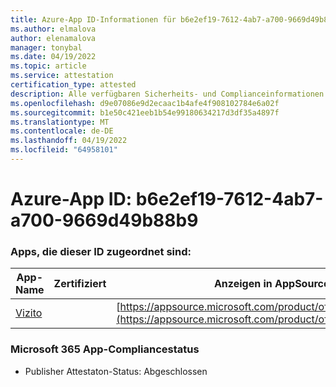 ```yaml
---
title: Azure-App ID-Informationen für b6e2ef19-7612-4ab7-a700-9669d49b88b9
ms.author: elmalova
author: elenamalova
manager: tonybal
ms.date: 04/19/2022
ms.topic: article
ms.service: attestation
certification_type: attested
description: Alle verfügbaren Sicherheits- und Complianceinformationen für b6e2ef19-7612-4ab7-a700-9669d49b88b9.
ms.openlocfilehash: d9e07086e9d2ecaac1b4afe4f908102784e6a02f
ms.sourcegitcommit: b1e50c421eeb1b54e99180634217d3df35a4897f
ms.translationtype: MT
ms.contentlocale: de-DE
ms.lasthandoff: 04/19/2022
ms.locfileid: "64958101"
---
```

# <a name="azure-app-id-b6e2ef19-7612-4ab7-a700-9669d49b88b9"></a>Azure-App ID: b6e2ef19-7612-4ab7-a700-9669d49b88b9


### <a name="apps-associated-with-this-id"></a>Apps, die dieser ID zugeordnet sind:
| **App-Name** | **Zertifiziert** | **Anzeigen in AppSource** |
|--------------|---------------|-----------------------|
| [Vizito](../forward/WA200003170.md) |  | [https://appsource.microsoft.com/product/office/WA200003170](https://appsource.microsoft.com/product/office/WA200003170) |

### <a name="microsoft-365-app-compliance-status"></a>Microsoft 365 App-Compliancestatus
- Publisher Attestaton-Status: Abgeschlossen
